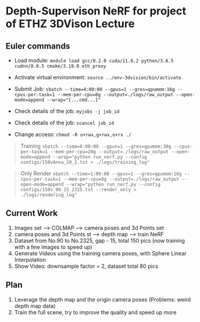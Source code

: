 # Depth-Supervison NeRF for project of ETHZ 3DVison Lecture

## Euler commands
* Load module: `module load gcc/8.2.0 cuda/11.6.2 python/3.8.5 cudnn/8.0.5 cmake/3.19.8 eth_proxy`

* Activate virtual environment: `source ../env-3dvision/bin/activate`

* Submit Job: `sbatch --time=4:00:00 --gpus=1 --gres=gpumem:16g --cpus-per-task=1 --mem-per-cpu=8g --output=./logs/raw_output --open-mode=append --wrap="[...cmd...]"`

* Check details of the job: `myjobs -j job_id`

* Check details of the job: `scancel job_id`

* Change access: `chmod -R u+rwx,g+rwx,o+rx ./`

> Training `sbatch --time=8:00:00 --gpus=1 --gres=gpumem:30g --cpus-per-task=1 --mem-per-cpu=20g --output=./logs/raw_output --open-mode=append --wrap="python run_nerf.py --config configs/150vAnna_20_2.txt > ./logs/training_log"`

> Only Render `sbatch --time=1:00:00 --gpus=1 --gres=gpumem:16g --cpus-per-task=1 --mem-per-cpu=8g --output=./logs/raw_output --open-mode=append --wrap="python run_nerf.py --config configs/150v_90_15_2325.txt --render_only > ./logs/rendering_log"`



## Current Work

1. Images set --> COLMAP --> camera poses and 3d Points set
2. camera poses and 3d Points st --> depth map --> train NeRF
3. Dataset from No.90 to No.2325, gap - 15, total 150 pics (now training with a few images to speed up)
4. Generate Videos using the training camera poses, with Sphere Linear Interpolation
5. Show Video: downsample factor = 2, dataset total 80 pics

## Plan

1. Leverage the depth map and the origin camera poses (Problems: weird depth map data)
2. Train the full scene, try to improve the quality and speed up more

